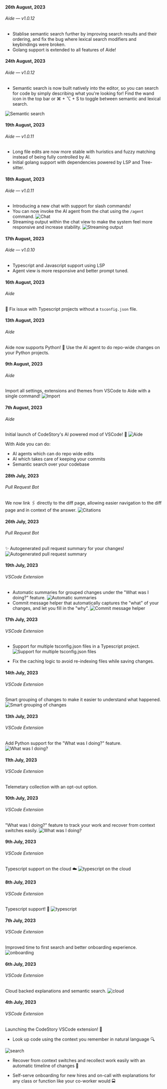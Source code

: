 #### 26th August, 2023

###### Aide — v1.0.12

- Stablise semantic search further by improving search results and their ordering, and fix the bug where lexical search modifiers and keybindings were broken.
- Golang support is extended to all features of Aide!

#### 24th August, 2023

###### Aide — v1.0.12

- Semantic search is now built natively into the editor, so you can search for code by simply describing what you're looking for! Find the wand icon in the top bar or ⌘ + ⌥ + S to toggle between semantic and lexical search.

![Semantic search](/assets/blog/better-code-search/semantic_search.gif)

#### 19th August, 2023

###### Aide — v1.0.11

- Long file edits are now more stable with huristics and fuzzy matching instead of being fully controlled by AI.
- Initial golang support with dependencies powered by LSP and Tree-sitter.

#### 18th August, 2023

###### Aide — v1.0.11

- Introducing a new chat with support for slash commands!
- You can now invoke the AI agent from the chat using the `/agent` command.
  ![Chat](/changelog/1808-1.gif)
- Streaming output within the chat view to make the system feel more responsive and increase stability.
  ![Streaming output](/changelog/1808-2.gif)

#### 17th August, 2023

###### Aide — v1.0.10

- Typescript and Javascript support using LSP
- Agent view is more responsive and better prompt tuned.

#### 16th August, 2023

###### Aide

🔧 Fix issue with Typescript projects without a `tsconfig.json` file.

#### 13th August, 2023

###### Aide

Aide now supports Python! 🎉 Use the AI agent to do repo-wide changes on your Python projects.

#### 9th August, 2023

###### Aide

Import all settings, extensions and themes from VSCode to Aide with a single command!
![Import](/changelog/0908.jpg)

#### 7th August, 2023

###### Aide

Initial launch of CodeStory's AI powered mod of VSCode! 🎉
![Aide](/images/home/aide.png)

With Aide you can do:

- AI agents which can do repo wide edits
- AI which takes care of keeping your commits
- Semantic search over your codebase

#### 28th July, 2023

###### Pull Request Bot

We now link 🖇️ directly to the diff page, allowing easier navigation to the diff page and in context of the answer.
![Citations](/changelog/2807.gif)

#### 26th July, 2023

###### Pull Request Bot

✨ Autogenerated pull request summary for your changes!
![Autogenerated pull request summary](/changelog/2607.jpg)

#### 19th July, 2023

###### VSCode Extension

- Automatic summaries for grouped changes under the "What was I doing?" feature.
  ![Automatic summaries](/changelog/1907-1.gif)
- Commit message helper that automatically captures the "what" of your changes, and let you fill in the "why".
  ![Commit message helper](/changelog/1907-2.gif)

#### 17th July, 2023

###### VSCode Extension

- Support for multiple tsconfig.json files in a Typescript project.
  ![Support for multiple tsconfig.json files](/changelog/1707.jpg)

- Fix the caching logic to avoid re-indexing files while saving changes.

#### 14th July, 2023

###### VSCode Extension

Smart grouping of changes to make it easier to understand what happened.
![Smart grouping of changes](/changelog/1407.gif)

#### 13th July, 2023

###### VSCode Extension

Add Python support for the "What was I doing?" feature.
![What was I doing?](/changelog/1307.gif)

#### 11th July, 2023

###### VSCode Extension

Telemetary collection with an opt-out option.

#### 10th July, 2023

###### VSCode Extension

"What was I doing?" feature to track your work and recover from context switches easily.
![What was I doing?](/changelog/1007.gif)

#### 9th July, 2023

###### VSCode Extension

Typescript support on the cloud ☁️
![typescript on the cloud](/changelog/0907.jpg)

#### 8th July, 2023

###### VSCode Extension

Typescript support! 🎉
![typescript](/changelog/0807.jpg)

#### 7th July, 2023

###### VSCode Extension

Improved time to first search and better onboarding experience.
![onboarding](/changelog/0707.jpg)

#### 6th July, 2023

###### VSCode Extension

Cloud backed explanations and semantic search.
![cloud](/changelog/0607.jpg)

#### 4th July, 2023

###### VSCode Extension

Launching the CodeStory VSCode extension! 🎉

- Look up code using the context you remember in natural language 🔍

![search](/changelog/0407.gif)

- Recover from context switches and recollect work easily with an automatic timeline of changes 📅

- Self-serve onboarding for new hires and on-call with explanations for any class or function like your co-worker would 🚍
